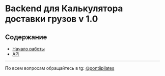 Backend для Калькулятора доставки грузов v 1.0
==============================================

## Содержание

* [Начало работы](/starterpack/documentation/get-started.md)
* [API](/starterpack/documentation/api.md)

***
По всем вопросам обращайтесь в tg: [@pontiipilates](https://t.me/pontiipilates)